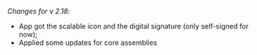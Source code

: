 _Changes for v 2.18_:
- App got the scalable icon and the digital signature (only self-signed for now);
- Applied some updates for core assemblies
